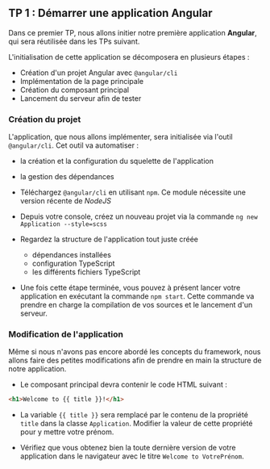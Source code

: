 ## TP 1 : Démarrer une application Angular

Dans ce premier TP, nous allons initier notre première application **Angular**, qui sera réutilisée dans les TPs suivant.

L'initialisation de cette application se décomposera en plusieurs étapes :

- Création d'un projet Angular avec `@angular/cli`
- Implémentation de la page principale
- Création du composant principal
- Lancement du serveur afin de tester

### Création du projet

L'application, que nous allons implémenter, sera initialisée via l'outil `@angular/cli`. Cet outil va automatiser :

- la création et la configuration du squelette de l'application
- la gestion des dépendances


- Téléchargez `@angular/cli` en utilisant `npm`. Ce module nécessite une version récente de *NodeJS*

- Depuis votre console, créez un nouveau projet via la commande `ng new Application --style=scss`

- Regardez la structure de l'application tout juste créée
	- dépendances installées
	- configuration TypeScript
	- les différents fichiers TypeScript

- Une fois cette étape terminée, vous pouvez à présent lancer votre application en exécutant la commande `npm start`. Cette commande va prendre en charge la compilation de vos sources et le lancement d'un serveur.

### Modification de l'application

Même si nous n'avons pas encore abordé les concepts du framework, nous allons faire des petites modifications afin de prendre en main la structure de notre application.

- Le composant principal devra contenir le code HTML suivant :

```html
<h1>Welcome to {{ title }}!</h1>
```

- La variable `{{ title }}` sera remplacé par le contenu de la propriété `title` dans la classe `Application`. Modifier la valeur de cette propriété pour y mettre votre prénom.

- Vérifiez que vous obtenez bien la toute dernière version de votre application dans le navigateur avec le titre `Welcome to VotrePrénom`.
